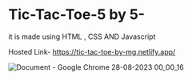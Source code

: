 ﻿# Tic-Tac-Toe-5 by 5-

 it is made using HTML , CSS AND Javascript

 Hosted Link- https://tic-tac-toe-by-mg.netlify.app/
 

 
![Document - Google Chrome 28-08-2023 00_00_16](https://github.com/mtg718/Tic-Tac-Toe-5-5-/assets/135738292/9414c8db-8b37-48f7-8f2c-7b3083759db2)
